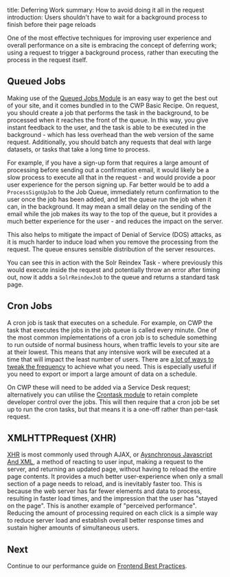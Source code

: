 title: Deferring Work
summary: How to avoid doing it all in the request
introduction: Users shouldn't have to wait for a background process to finish before their page reloads

One of the most effective techniques for improving user experience and overall performance on a site is embracing the
concept of deferring work; using a request to trigger a background process, rather than executing the process in the 
request itself.
 
## Queued Jobs
 
Making use of the [Queued Jobs Module](https://github.com/silverstripe-australia/silverstripe-queuedjobs) is an easy
way to get the best out of your site, and it comes bundled in to the CWP Basic Recipe. On request, you should create
a job that performs the task in the background, to be processed when it reaches the front of the queue. In this way, 
you give instant feedback to the user, and the task is able to be executed in the background - which has less overhead 
than the web version of the same request. Additionally, you should batch any requests that deal with large datasets, or 
tasks that take a long time to process.

For example, if you have a sign-up form that requires a large amount of processing before sending out a confirmation 
email, it would likely be a slow process to execute all that in the request - and would provide a poor user experience 
for the person signing up. Far better would be to add a `ProcessSignUpJob` to the Job Queue, immediately return 
confirmation to the user once the job has been added, and let the queue run the job when it can, in the background. It 
may mean a small delay on the sending of the email while the job makes its way to the top of the queue, but it provides 
a much better experience for the user - and reduces the impact on the server.

<div class="notice">
    This also helps to mitigate the impact of Denial of Service (DOS) attacks, as it is much harder to induce load when 
    you remove the processing from the request. The queue ensures sensible distribution of the server resources.
</div>

You can see this in action with the Solr Reindex Task - where previously this would execute inside the request and 
potentially throw an error after timing out, now it adds a `SolrReindexJob` to the queue and returns a standard task
page.

## Cron Jobs

A cron job is task that executes on a schedule. For example, on CWP the task that executes the jobs in the job queue is 
called every minute. One of the most common implementations of a cron job is to schedule something to run outside of 
normal business hours, when traffic levels to your site are at their lowest. This means that any intensive work will be 
executed at a time that will impact the least number of users. There are 
[a lot of ways to tweak the frequency](http://www.thegeekstuff.com/2009/06/15-practical-crontab-examples) to achieve 
what you need. This is especially useful if you need to export or import a large amount of data on a schedule.

On CWP these will need to be added via a Service Desk request; alternatively you can utilise the 
[Crontask module](https://github.com/silverstripe/silverstripe-crontask) to retain complete developer control over the 
jobs. This will then require that a cron job be set up to run the cron tasks, but that means it is a one-off rather than
per-task request.

## XMLHTTPRequest (XHR)

[XHR](https://en.wikipedia.org/wiki/XMLHttpRequest) is most commonly used through AJAX, or
[Aysnchronous Javascript And XML](http://www.seguetech.com/ajax-technology/), a method of reacting to user input, making
a request to the server, and returning an updated page, without having to reload the entire page contents. It provides a
much better user-experience when only a small section of a page needs to reload, and is inevitably faster too. This is 
because the web server has far fewer elements and data to process, resulting in faster load times, and the impression 
that the user has "stayed on the page". This is another example of "perceived performance". Reducing the amount of 
processing required on each click is a simple way to reduce server load and establish overall better response times and 
sustain higher amounts of simultaneous users.

## Next

Continue to our performance guide on [Frontend Best Practices](frontend_best_practices).
